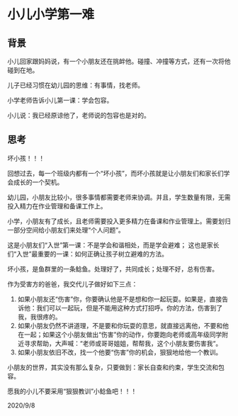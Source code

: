# 小儿小学第一难

## 背景

小儿回家跟妈妈说，有一个小朋友还在挑衅他。碰撞、冲撞等方式，还有一次将他碰到在地。

儿子已经习惯在幼儿园的思维：有事情，找老师。

小学老师告诉小儿第一课：学会包容。

小儿说：我已经原谅他了，老师说的包容也是对的。

## 思考

坏小孩！！！

回想过去，每一个班级内都有一个“坏小孩”，而坏小孩就是让小朋友们和家长们学会成长的一个契机。

幼儿园，小朋友比较小，很多事情都需要老师来协调。并且，学生数量有限，无需投入精力在作业管理和备课工作上。

小学，小朋友有了成长，且老师需要投入更多精力在备课和作业管理上。需要划归一部分空间给小朋友们来处理“个人问题”。

这是小朋友们“入世”第一课：不是学会和谐相处，而是学会避难；
这也是家长们“入世”最重要的一课：如何正确让孩子树立避难的方法。

坏小孩，是鱼群里的一条鲶鱼。处理好了，共同成长；处理不好，总有伤害。

作为受害方的爸爸，我交代儿子做好如下三点：
1. 如果小朋友还“伤害”你，你要确认他是不是想和你一起玩耍。如果是，直接告诉他：我们可以一起玩，但是不能用这种方式打招呼。你的方法，伤害到了我，我很疼的。
2. 如果小朋友仍然不讲道理，不是要和你玩耍的意思，就直接远离他，不要和他在一起；如果这个小朋友做出“伤害”你的动作，你要跑向老师或高年级同学附近寻求帮助，大声喊：“老师或哥哥姐姐，帮帮我，这个小朋友要伤害我“。
3. 如果小朋友依旧不改，找一个他要“伤害”你的机会，狠狠地给他一个教训。

小朋友的世界，其实没有那么复杂，只要做到：家长自查和约束，学生交流和包容。

愿我的小儿不要采用“狠狠教训”小鲶鱼吧！！！


2020/9/8